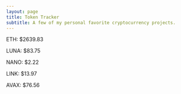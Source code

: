 ```yaml
---
layout: page
title: Token Tracker
subtitle: A few of my personal favorite cryptocurrency projects.
---
```


<!--BEGINCRYPTOINPUT-->
ETH: $2639.83

LUNA: $83.75

NANO: $2.22

LINK: $13.97

AVAX: $76.56

<!--ENDCRYPTOINPUT-->
